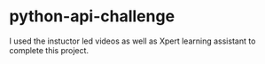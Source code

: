 # python-api-challenge

I used the instuctor led videos as well as Xpert learning assistant to complete this project. 

